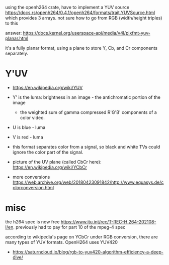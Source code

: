 
using the openh264 crate, have to implement a YUV source https://docs.rs/openh264/0.4.1/openh264/formats/trait.YUVSource.html which provides 3 arrays. not sure how to go from RGB (width/height triples) to this

answer:
https://docs.kernel.org/userspace-api/media/v4l/pixfmt-yuv-planar.html

it's a fully planar format, using a plane to store Y, Cb, and Cr components separately. 


# Y'UV
- https://en.wikipedia.org/wiki/YUV
- Y' is the luma: brightness in an image - the antichromatic portion of the image
    - the weighted sum of gamma compressed R'G'B' components of a color video. 
- U is blue - luma
- V is red - luma
- this format separates color from a signal, so black and white TVs could ignore the color part of the signal. 
- picture of the UV plane (called CbCr here): https://en.wikipedia.org/wiki/YCbCr

- more conversions https://web.archive.org/web/20180423091842/http://www.equasys.de/colorconversion.html

# misc
the h264 spec is now free https://www.itu.int/rec/T-REC-H.264-202108-I/en. previously had to pay for part 10 of the mpeg-4 spec

according to wikipedia's page on YCbCr under RGB conversion, there are many types of YUV formats. OpenH264 uses YUV420
- https://saturncloud.io/blog/rgb-to-yuv420-algorithm-efficiency-a-deep-dive/